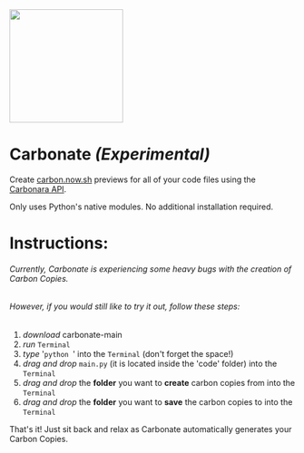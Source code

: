 <img src="https://user-images.githubusercontent.com/79312811/126866177-b9710f8a-eac7-417f-8f8e-7972bf10ba7c.png" width="200" height="200">

# Carbonate _(Experimental)_
Create [carbon.now.sh](https://carbon.now.sh) previews for all of your code files using the [Carbonara API](https://github.com/petersolopov/carbonara).

Only uses Python's native modules. No additional installation required.

# Instructions:
###### Currently, Carbonate is experiencing some heavy bugs with the creation of Carbon Copies.
###### However, if you would still like to try it out, follow these steps:
1. _download_ carbonate-main
2. _run_ `Terminal`
3. _type_ '`python `' into the `Terminal` (don't forget the space!)
4. _drag and drop_ `main.py` (it is located inside the 'code' folder) into the `Terminal`
5. _drag and drop_ the **folder** you want to **create** carbon copies from into the `Terminal`
6. _drag and drop_ the **folder** you want to **save** the carbon copies to into the `Terminal`

That's it! Just sit back and relax as Carbonate automatically generates your Carbon Copies.
